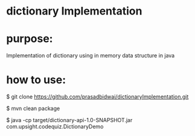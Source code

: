dictionary Implementation
======================

# purpose: 
Implementation of dictionary using in memory data structure in java

# how to use:
$ git clone https://github.com/prasadbidwai/dictionaryImplementation.git

$ mvn clean package

$  java -cp target/dictionary-api-1.0-SNAPSHOT.jar com.upsight.codequiz.DictionaryDemo




